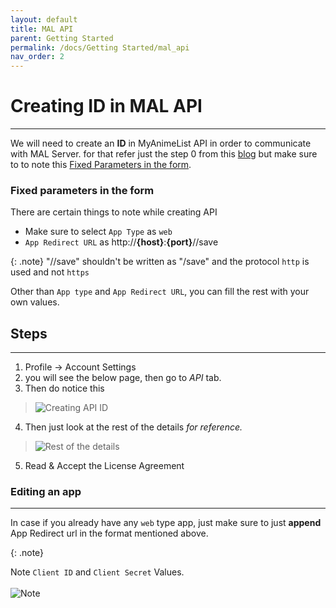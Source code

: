 ```yaml
---
layout: default
title: MAL API
parent: Getting Started
permalink: /docs/Getting Started/mal_api
nav_order: 2
---
```


# Creating ID in MAL API
____

We will need to create an **ID** in MyAnimeList API in order to communicate with MAL Server. for that refer just the step 0 from this [blog](https://myanimelist.net/blog.php?eid=835707#:~:text=Step%200%20%2D%20Register%20your%20application) but make sure to to note this [Fixed Parameters in the form](#fixed-parameters-in-the-form).

### Fixed parameters in the form

There are certain things to note while creating API

-   Make sure to select `App Type` as `web`
-   `App Redirect URL` as http://**{host}**:**{port}**//save 

{: .note}
"//save" shouldn't be written as "/save" and the protocol `http` is used and not `https`


Other than `App type` and `App Redirect URL`, you can fill the rest with your own values.


## Steps
----

1. Profile -> Account Settings
2. you will see the below page, then go to _API_ tab.
3. Then do notice this 
> ![Creating API ID](../../assets/create.jpg "Creating API ID")

4. Then just look at the rest of the details _for reference._
> ![Rest of the details](../../assets/rest_details.jpg "Rest of the details")
5. Read & Accept the License Agreement


### Editing an app
---

In case if you already have any `web` type app, just make sure to just **append** App Redirect url in the format mentioned above.


{: .note}

Note `Client ID` and `Client Secret` Values. <br><br> ![Note](../../assets/note.jpg "Note those values")
